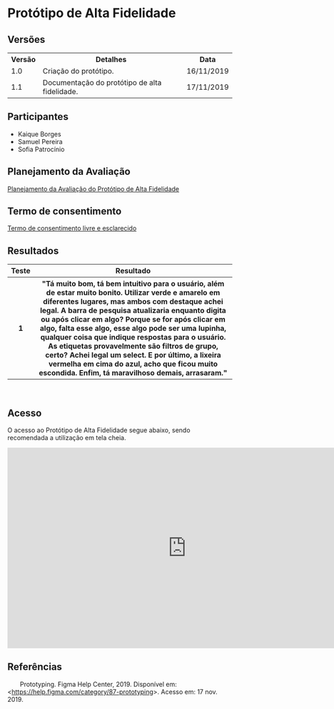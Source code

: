 # Protótipo de Alta Fidelidade
<div class="line"></div>

## Versões

<table class="versions">
	<tr>
		<th class="version_header">Versão</th>
		<th>Detalhes</th>
		<th>Data</th>
	</tr>
	<tr>
		<td>1.0</td>
		<td>Criação do protótipo.</td>
		<td>16/11/2019</td>
	</tr>	
	<tr>
		<td>1.1</td>
		<td>Documentação do protótipo de alta fidelidade.</td>
		<td>17/11/2019</td>
	</tr>	
</table> 

## Participantes
- Kaique Borges
- Samuel Pereira
- Sofia Patrocínio

## Planejamento da Avaliação

[Planejamento da Avaliação do Protótipo de Alta Fidelidade](./planejamento_avaliacao_alta_fidelidade.md)

## Termo de consentimento

[Termo de consentimento livre e esclarecido](./termo_consentimento.md)

## Resultados

<table class="versions">
 <tr>
  <th>Teste</th>
  <th>Resultado</th>
 </tr>
 <tr>
  <th>
    1
  </th>
  <th>
   "Tá muito bom, tá bem intuitivo para o usuário, além de estar muito bonito. Utilizar verde e amarelo em diferentes lugares, mas ambos com destaque achei legal. A barra de pesquisa atualizaria enquanto digita ou após clicar em algo? Porque se for após clicar em algo, falta esse algo, esse algo pode ser uma lupinha, qualquer coisa que indique respostas para o usuário. As etiquetas provavelmente são filtros de grupo, certo? Achei legal um select. E por último, a lixeira vermelha em cima do azul, acho que ficou muito escondida. Enfim, tá maravilhoso demais, arrasaram."
  </th>
 </tr>
</table> 
<br>

## Acesso
O acesso ao Protótipo de Alta Fidelidade segue abaixo, sendo recomendada a utilização em tela cheia.

<iframe style="border: none;" width="800" height="450" src="https://www.figma.com/embed?embed_host=share&url=https%3A%2F%2Fwww.figma.com%2Fproto%2FHWicEKSVt5Iw9OEUfeWcsa4Q%2FMeraki%3Fnode-id%3D243%253A161%26scaling%3Dmin-zoom" allowfullscreen></iframe>

## Referências
&emsp;&emsp;Prototyping. Figma Help Center, 2019. Disponível em: <<a href=https://help.figma.com/category/87-prototyping>https://help.figma.com/category/87-prototyping</a>>. Acesso em: 17 nov. 2019.
